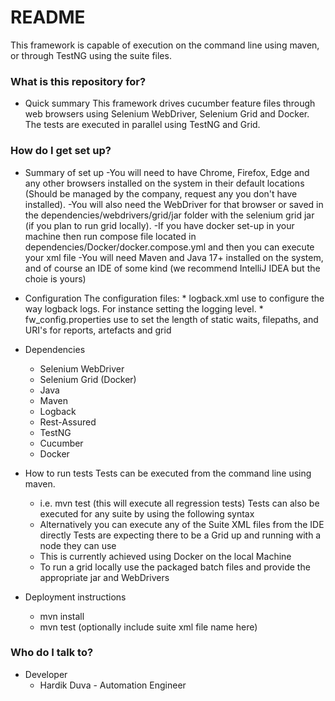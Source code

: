 # README #

This framework is capable of execution on the command line using maven, or through TestNG using the suite files.

### What is this repository for? ###

* Quick summary
	This framework drives cucumber feature files through web browsers using Selenium WebDriver, Selenium Grid and Docker. The tests are executed in parallel using TestNG and Grid.

### How do I get set up? ###

* Summary of set up
	-You will need to have Chrome, Firefox, Edge and any other browsers installed on the system in their default locations (Should be managed by the company, request any you don't have installed). 
	-You will also need the WebDriver for that browser or saved in the dependencies/webdrivers/grid/jar folder with the selenium grid jar (if you plan to run grid locally).
	-If you have docker set-up in your machine then run compose file located in dependencies/Docker/docker.compose.yml and then you can execute your xml file
	-You will need Maven and Java 17+ installed on the system, and of course an IDE of some kind (we recommend IntelliJ IDEA but the choie is yours)
* Configuration
	The configuration files: 
		* logback.xml
			use to configure the way logback logs. For instance setting the logging level.
		* fw_config.properties
			use to set the length of static waits, filepaths, and URI's for reports, artefacts and grid
* Dependencies
	* Selenium WebDriver
	* Selenium Grid (Docker)
	* Java
	* Maven
	* Logback
	* Rest-Assured
	* TestNG
	* Cucumber
	* Docker
	
* How to run tests
	Tests can be executed from the command line using maven.
	- i.e. mvn test (this will execute all regression tests)
	Tests can also be executed for any suite by using the following syntax
	- Alternatively you can execute any of the Suite XML files from the IDE directly
	Tests are expecting there to be a Grid up and running with a node they can use
	- This is currently achieved using Docker on the local Machine
	- To run a grid locally use the packaged batch files and provide the appropriate jar and WebDrivers
* Deployment instructions
	- mvn install
	- mvn test (optionally include suite xml file name here)

### Who do I talk to? ###

* Developer
	- Hardik Duva - Automation Engineer

